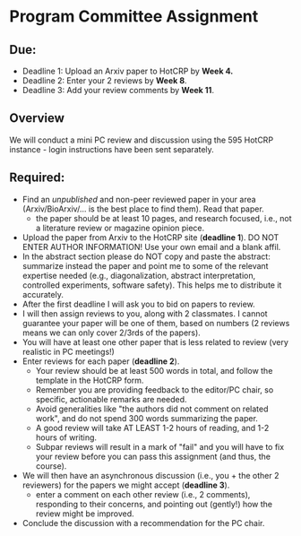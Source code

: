 # Program Committee Assignment

## Due:

- Deadline 1: Upload an Arxiv paper to HotCRP by **Week 4.**
- Deadline 2: Enter your 2 reviews by **Week 8**. 
- Deadline 3: Add your review comments by **Week 11**.

## Overview

We will conduct a mini PC review and discussion using the 595 HotCRP instance - login instructions have been sent separately. 

## Required:

- Find  an *unpublished* and non-peer reviewed paper in your area (Arxiv/BioArxiv/... is the best place to find them). Read that paper.
  - the paper should be at least 10 pages, and research focused, i.e., not a literature review or magazine opinion piece. 
- Upload the paper from Arxiv to the HotCRP site (**deadline 1**). DO NOT ENTER AUTHOR INFORMATION! Use your own email and a blank affil.
- In the abstract section please do NOT copy and paste the abstract: summarize instead the paper and point me to some of the relevant expertise needed (e.g., diagonalization, abstract interpretation, controlled experiments, software safety). This helps me to distribute it accurately.
- After the first deadline I will ask you to bid on papers to review.
- I will then assign reviews to you, along with 2 classmates. I cannot guarantee your paper will be one of them, based on numbers (2 reviews means we can only cover 2/3rds of the papers).
- You will have at least one other paper that is less related to review (very realistic in PC meetings!)
- Enter reviews for each paper (**deadline 2**).
    - Your review should be at least 500 words in total, and follow the template in the HotCRP form.
    - Remember you are providing feedback to the editor/PC chair, so specific, actionable remarks are needed.
    - Avoid generalities like "the authors did not comment on related work", and do not spend 300 words summarizing the paper.
    - A good review will take AT LEAST 1-2 hours of reading, and 1-2 hours of writing.
    - Subpar reviews will result in a mark of "fail" and you will have to fix your review before you can pass this assignment (and thus, the course).
-  We will then have an asynchronous discussion (i.e., you + the other 2 reviewers) for the papers we might accept (**deadline 3**).
    - enter a comment on each other review (i.e., 2 comments), responding to their concerns, and pointing out (gently!) how the review might be improved.
- Conclude the discussion with a recommendation for the PC chair.
